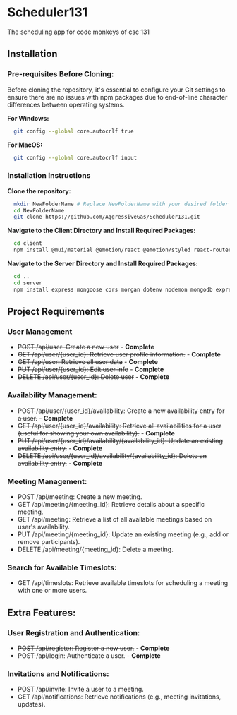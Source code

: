 
# Scheduler131

The scheduling app for code monkeys of csc 131



## Installation

### Pre-requisites Before     Cloning:                                                             
Before cloning the repository, it's essential to configure your Git settings to ensure there are no issues with npm packages due to end-of-line character differences between operating systems.

**For Windows:**

```bash
  git config --global core.autocrlf true
```
    
**For MacOS:**

```bash
  git config --global core.autocrlf input
```

### Installation Instructions

**Clone the repository:**

```bash
  mkdir NewFolderName # Replace NewFolderName with your desired folder name.
  cd NewFolderName
  git clone https://github.com/AggressiveGas/Scheduler131.git
```
**Navigate to the Client Directory and Install Required Packages:**
```bash
  cd client
  npm install @mui/material @emotion/react @emotion/styled react-router-dom axios react-scripts

```

**Navigate to the Server Directory and Install Required Packages:**
```bash
  cd ..
  cd server
  npm install express mongoose cors morgan dotenv nodemon mongodb express-async-handler bcryptjs jsonwebtoken

```

## Project Requirements

### User Management

- ~~POST /api/user: Create a new user~~ - **Complete**
- ~~GET /api/user/{user_id}: Retrieve user profile information.~~ - **Complete**
- ~~GET /api/user: Retrieve all user data~~ - **Complete**
- ~~PUT /api/user/{user_id}: Edit user info~~ - **Complete**
- ~~DELETE /api/user/{user_id}: Delete user~~ - **Complete**

### Availability Management:

- ~~POST /api/user/{user_id}/availability: Create a new availability entry for a user.~~ - **Complete**
- ~~GET /api/user/{user_id}/availability: Retrieve all availabilities for a user (useful for showing your own availability).~~ - **Complete**
- ~~PUT /api/user/{user_id}/availability/{availability_id}: Update an existing availability entry.~~ - **Complete**
- ~~DELETE /api/user/{user_id}/availability/{availability_id}: Delete an availability entry.~~ - **Complete**

### Meeting Management:

- POST /api/meeting: Create a new meeting.
- GET /api/meeting/{meeting_id}: Retrieve details about a specific meeting.
- GET /api/meeting: Retrieve a list of all available meetings based on user's availability.
- PUT /api/meeting/{meeting_id}: Update an existing meeting (e.g., add or remove participants).
- DELETE /api/meeting/{meeting_id}: Delete a meeting.

### Search for Available Timeslots:

- GET /api/timeslots: Retrieve available timeslots for scheduling a meeting with one or more users.

## Extra Features:

### User Registration and Authentication:

- ~~POST /api/register: Register a new user.~~ - **Complete**
- ~~POST /api/login: Authenticate a user.~~ - **Complete**

### Invitations and Notifications:
- POST /api/invite: Invite a user to a meeting.
- GET /api/notifications: Retrieve notifications (e.g., meeting
invitations, updates).
